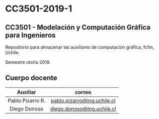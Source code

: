 # CC3501-2019-1

## CC3501 - Modelación y Computación Gráfica para Ingenieros
Repositorio para almacenar las auxiliares de computación gráfica, fcfm, Uchile.

Semestre otoño 2019.

## Cuerpo docente
| Auxiliar | correo |
| :-: |:-:|
| Pablo Pizarro R. | pablo.pizarro@ing.uchile.cl |
| Diego Donoso | diego.donoso@ing.uchile.cl |